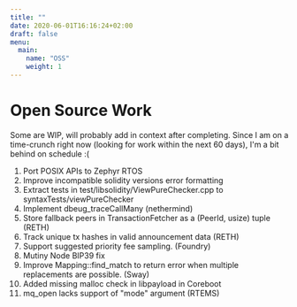 ```yaml
---
title: ""
date: 2020-06-01T16:16:24+02:00
draft: false
menu:
  main:
    name: "OSS"
    weight: 1
---
```


# Open Source Work 

Some are WIP, will probably add in context after completing. Since I am on a time-crunch right now (looking for work within the next 60 days), I'm a bit behind on schedule :(

  
1. Port POSIX APIs to Zephyr RTOS
2. Improve incompatible solidity versions error formatting
3. Extract tests in test/libsolidity/ViewPureChecker.cpp to syntaxTests/viewPureChecker
4. Implement dbeug_traceCallMany (nethermind)
5. Store fallback peers in TransactionFetcher as a (PeerId, usize) tuple (RETH)
6. Track unique tx hashes in valid announcement data (RETH)
7. Support suggested priority fee sampling. (Foundry)
8. Mutiny Node BIP39 fix
9. Improve Mapping::find_match to return error when multiple replacements are possible. (Sway)
10. Added missing malloc check in libpayload in Coreboot
11. mq_open lacks support of "mode" argument (RTEMS)